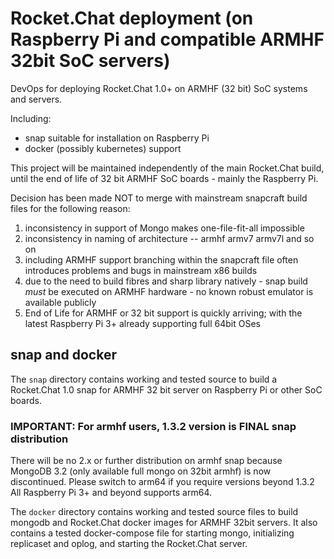 # Rocket.Chat deployment (on Raspberry Pi and compatible ARMHF 32bit SoC servers)

DevOps for deploying Rocket.Chat 1.0+ on ARMHF (32 bit) SoC systems and servers.   

Including:
* snap suitable for installation on Raspberry Pi
* docker (possibly kubernetes) support 

This project will be maintained independently of the main Rocket.Chat build, until the end of life of 32 bit ARMHF SoC boards - mainly the Raspberry Pi.

Decision has been made NOT to merge with mainstream snapcraft build files for the following reason:

1) inconsistency in support of Mongo makes one-file-fit-all impossible
2) inconsistency in naming of architecture --  armhf  armv7  armv7l and so on
3) including ARMHF support branching within the snapcraft file often introduces problems and bugs in mainstream x86 builds
4) due to the need to build fibres and sharp library natively - snap build *must* be executed on ARMHF hardware - no known robust emulator is available publicly 
5) End of Life for ARMHF or 32 bit support is quickly arriving; with the latest Raspberry Pi 3+ already supporting full 64bit OSes

## snap and docker

The `snap` directory contains working and tested source to build a Rocket.Chat 1.0 snap for ARMHF 32 bit server on Raspberry Pi or other SoC boards.

### IMPORTANT: For armhf users, 1.3.2 version is FINAL snap distribution

There will be no 2.x or further distribution on armhf snap because MongoDB 3.2 (only available full mongo on 32bit armhf) is now discontinued.   Please switch to arm64 if you require versions beyond 1.3.2    All Raspberry Pi 3+ and beyond supports arm64.

The `docker` directory contains working and tested source files to build mongodb and Rocket.Chat docker images for ARMHF 32bit servers.  It also contains a tested docker-compose file for starting mongo, initializing replicaset and oplog, and starting the Rocket.Chat server.
